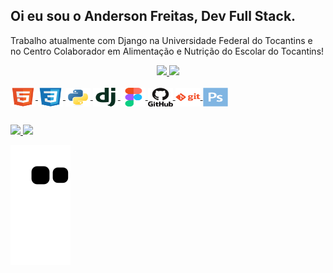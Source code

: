 ## Oi eu sou o Anderson Freitas, Dev Full Stack.

Trabalho atualmente com Django na Universidade Federal do Tocantins e no Centro Colaborador em Alimentação e Nutrição do Escolar do Tocantins!
<div align="center">
  <a href="freitas.codes">
  <img height="180em" src="https://github-readme-stats.vercel.app/api?username=freitasanderson&show_icons=true&theme=prussian&include_all_commits=true&count_private=true"/>
  <img height="180em" src="https://github-readme-stats.vercel.app/api/top-langs/?username=freitasanderson&layout=compact&langs_count=7&theme=prussian"/>
</div>
  
<div style="display: inline_block"><br>
  <img align="center" alt="HTML" height="30" width="40" src="https://raw.githubusercontent.com/devicons/devicon/master/icons/html5/html5-original.svg">
  <img align="center" alt="CSS" height="30" width="40" src="https://raw.githubusercontent.com/devicons/devicon/master/icons/css3/css3-original.svg">
  <img align="center" alt="Python" height="30" width="40" src="https://raw.githubusercontent.com/devicons/devicon/master/icons/python/python-original.svg">
  <img align="center" alt="Django" height="30" width="40" src="https://raw.githubusercontent.com/devicons/devicon/1119b9f84c0290e0f0b38982099a2bd027a48bf1/icons/django/django-plain.svg">
  <img align="center" alt="Figma" height="30" width="40" src="https://github.com/devicons/devicon/blob/master/icons/figma/figma-original.svg">
  <img align="center" alt="GitHub" height="30" width="40" src="https://github.com/devicons/devicon/blob/master/icons/github/github-original-wordmark.svg">
  <img align="center" alt="Git" height="30" width="40" src="https://github.com/devicons/devicon/blob/master/icons/git/git-plain-wordmark.svg">
  <img align="center" alt="Git" height="30" width="40" src="https://github.com/devicons/devicon/blob/master/icons/photoshop/photoshop-plain.svg">
</div>
  
  ##
 
<div> 
  <a href="mailto:freitas.dev@proton.me"  target="_blank">
    <img src="https://img.shields.io/badge/-Mail-%23333?style=for-the-badge&logo=gmail&logoColor=white">
  </a>
  <a href="https://www.linkedin.com/in/anderson-freitas-736419230/" target="_blank">
    <img src="https://img.shields.io/badge/-LinkedIn-%230077B5?style=for-the-badge&logo=linkedin&logoColor=white" target="_blank">
  </a>
 
</div>
 
<div>
 
  ![Snake animation](https://github.com/rafaballerini/rafaballerini/blob/output/github-contribution-grid-snake.svg)
 
</div>
